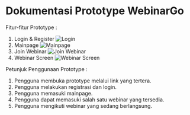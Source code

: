 # Dokumentasi Prototype WebinarGo

Fitur-fitur Prototype :
  1. Login & Register
![Login](https://github.com/user-attachments/assets/c7d39f1e-d533-4420-83f3-ffaefb3150d5)
  2. Mainpage
![Mainpage](https://github.com/user-attachments/assets/68b78813-0b89-46fc-99c4-9874e7bebbd4)
  3. Join Webinar
![Join Webinar](https://github.com/user-attachments/assets/8906ead4-c446-451e-9096-034f54860af7)
  4. Webinar Screen
![Webinar Screen](https://github.com/user-attachments/assets/a17a0efc-983e-4a7e-9c21-9e5c943a832f)

Petunjuk Penggunaan Prototype :
1. Pengguna membuka prototype melalui link yang tertera.
2. Pengguna melakukan registrasi dan login.
3. Pengguna memasuki mainpage.
4. Pengguna dapat memasuki salah satu webinar yang tersedia.
5. Pengguna mengikuti webinar yang sedang berlangsung.
